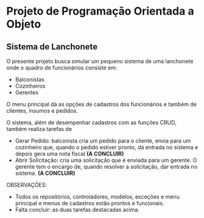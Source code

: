 # Projeto de Programação Orientada a Objeto
## Sistema de Lanchonete

O presente projeto busca simular um pequeno sistema de uma lanchonete onde o quadro de funcionários consiste em:
- Balconistas
- Cozinheiros 
- Gerentes

O menu principal dá as opções de cadastros dos funcionários e também de clientes, insumos e pedidos.

O sistema, além de desempenhar cadastros com as funções CRUD, também realiza tarefas de
- Gerar Pedido: balconista cria um pedido para o cliente, envia para um cozinheiro que, quando o pedido estiver pronto, dá entrada no sistema e depois gera uma nota fiscal **(A CONCLUIR)**
- Abrir Solicitação: cria uma solicitação que é enviada para um gerente. O gerente tem o encargo de, quando resolver a solicitação, dar entrada no sistema. **(A CONCLUIR)**

OBSERVAÇÕES: 
- Todos os repositórios, controladores, modelos, exceções e menu principal e menus de cadastros estão prontos e funcionais.
- Falta concluir: as duas tarefas destacadas acima.

